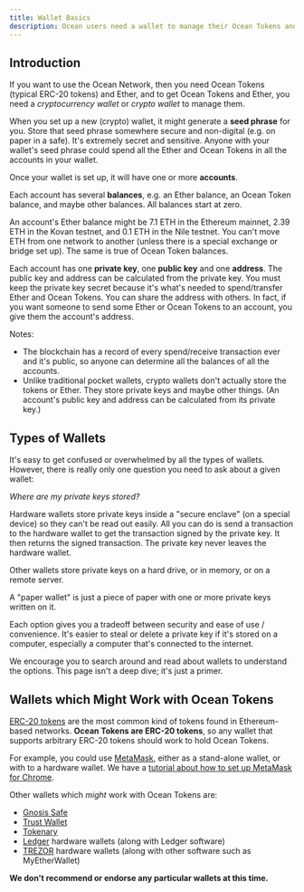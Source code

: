 ```yaml
---
title: Wallet Basics
description: Ocean users need a wallet to manage their Ocean Tokens and Ether. This page explains the basics of wallets.
---
```


## Introduction

If you want to use the Ocean Network, then you need Ocean Tokens (typical ERC-20 tokens) and Ether, and to get Ocean Tokens and Ether, you need a _cryptocurrency wallet_ or _crypto wallet_ to manage them.

When you set up a new (crypto) wallet, it might generate a **seed phrase** for you. Store that seed phrase somewhere secure and non-digital (e.g. on paper in a safe). It's extremely secret and sensitive. Anyone with your wallet's seed phrase could spend all the Ether and Ocean Tokens in all the accounts in your wallet.

Once your wallet is set up, it will have one or more **accounts**.

Each account has several **balances**, e.g. an Ether balance, an Ocean Token balance, and maybe other balances. All balances start at zero.

An account's Ether balance might be 7.1 ETH in the Ethereum mainnet, 2.39 ETH in the Kovan testnet, and 0.1 ETH in the Nile testnet. You can't move ETH from one network to another (unless there is a special exchange or bridge set up). The same is true of Ocean Token balances.

Each account has one **private key**, one **public key** and one **address**. The public key and address can be calculated from the private key. You must keep the private key secret because it's what's needed to spend/transfer Ether and Ocean Tokens. You can share the address with others. In fact, if you want someone to send some Ether or Ocean Tokens to an account, you give them the account's address.

Notes:

- The blockchain has a record of every spend/receive transaction ever and it's public, so anyone can determine all the balances of all the accounts.
- Unlike traditional pocket wallets, crypto wallets don't actually store the tokens or Ether. They store private keys and maybe other things. (An account's public key and address can be calculated from its private key.)

## Types of Wallets

It's easy to get confused or overwhelmed by all the types of wallets. However, there is really only one question you need to ask about a given wallet:

_Where are my private keys stored?_

Hardware wallets store private keys inside a "secure enclave" (on a special device) so they can't be read out easily. All you can do is send a transaction to the hardware wallet to get the transaction signed by the private key. It then returns the signed transaction. The private key never leaves the hardware wallet.

Other wallets store private keys on a hard drive, or in memory, or on a remote server.

A "paper wallet" is just a piece of paper with one or more private keys written on it.

Each option gives you a tradeoff between security and ease of use / convenience. It's easier to steal or delete a private key if it's stored on a computer, especially a computer that's connected to the internet.

We encourage you to search around and read about wallets to understand the options. This page isn't a deep dive; it's just a primer.

## Wallets which Might Work with Ocean Tokens

[ERC-20 tokens](https://en.wikipedia.org/wiki/ERC-20) are the most common kind of tokens found in Ethereum-based networks. **Ocean Tokens are ERC-20 tokens**, so any wallet that supports arbitrary ERC-20 tokens should work to hold Ocean Tokens. 

For example, you could use [MetaMask](https://metamask.io/), either as a stand-alone wallet, or with to a hardware wallet. We have a [tutorial about how to set up MetaMask for Chrome](/tutorials/metamask-setup).

Other wallets which _might_ work with Ocean Tokens are:

- [Gnosis Safe](https://safe.gnosis.io)
- [Trust Wallet](https://trustwallet.com)
- [Tokenary](https://tokenary.io)
- [Ledger](https://www.ledger.com/) hardware wallets (along with Ledger software)
- [TREZOR](https://trezor.io/) hardware wallets (along with other software such as MyEtherWallet)

**We don't recommend or endorse any particular wallets at this time.**
